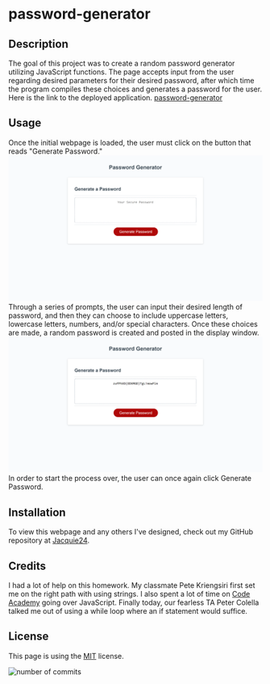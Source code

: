 # password-generator

## Description
The goal of this project was to create a random password generator utilizing JavaScript functions.  The page accepts input from the user regarding desired parameters for their desired password, after which time the program compiles these choices and generates a password for the user.  Here is the link to the deployed application. [password-generator](https://jacquie24.github.io/password-generator/)

## Usage
Once the initial webpage is loaded, the user must click on the button that reads "Generate Password." ![PasswordOpen](/images/password1.png)
Through a series of prompts, the user can input their desired length of password, and then they can choose to include uppercase letters, lowercase letters, numbers, and/or special characters.  Once these choices are made, a random password is created and posted in the display window. ![PasswordComplete](./images/password2.png)
In order to start the process over, the user can once again click Generate Password.

## Installation
To view this webpage and any others I've designed, check out my GitHub repository at [Jacquie24](https://github.com/Jacquie24?tab=repositories).  

## Credits
I had a lot of help on this homework.  My classmate Pete Kriengsiri first set me on the right path with using strings.  I also spent a lot of time on [Code Academy](https://www.codecademy.com/learn) going over JavaScript. Finally today, our fearless TA Peter Colella talked me out of using a while loop where an if statement would suffice. 

## License
This page is using the [MIT](./license.txt) license.

<img alt="number of commits" src="https://img.shields.io/github/commit-activity/m/Jacquie24/password-generator">